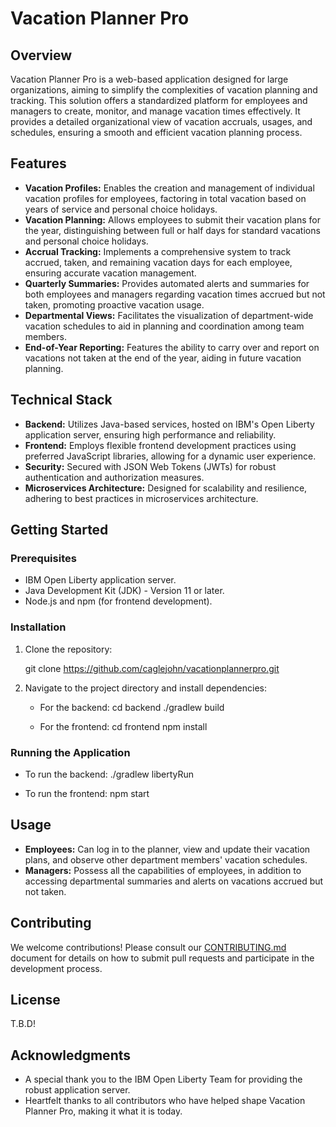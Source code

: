 # Vacation Planner Pro

## Overview

Vacation Planner Pro is a web-based application designed for large organizations, aiming to simplify the complexities of vacation planning and tracking. This solution offers a standardized platform for employees and managers to create, monitor, and manage vacation times effectively. It provides a detailed organizational view of vacation accruals, usages, and schedules, ensuring a smooth and efficient vacation planning process.

## Features

- **Vacation Profiles:** Enables the creation and management of individual vacation profiles for employees, factoring in total vacation based on years of service and personal choice holidays.
- **Vacation Planning:** Allows employees to submit their vacation plans for the year, distinguishing between full or half days for standard vacations and personal choice holidays.
- **Accrual Tracking:** Implements a comprehensive system to track accrued, taken, and remaining vacation days for each employee, ensuring accurate vacation management.
- **Quarterly Summaries:** Provides automated alerts and summaries for both employees and managers regarding vacation times accrued but not taken, promoting proactive vacation usage.
- **Departmental Views:** Facilitates the visualization of department-wide vacation schedules to aid in planning and coordination among team members.
- **End-of-Year Reporting:** Features the ability to carry over and report on vacations not taken at the end of the year, aiding in future vacation planning.

## Technical Stack

- **Backend:** Utilizes Java-based services, hosted on IBM's Open Liberty application server, ensuring high performance and reliability.
- **Frontend:** Employs flexible frontend development practices using preferred JavaScript libraries, allowing for a dynamic user experience.
- **Security:** Secured with JSON Web Tokens (JWTs) for robust authentication and authorization measures.
- **Microservices Architecture:** Designed for scalability and resilience, adhering to best practices in microservices architecture.

## Getting Started

### Prerequisites

- IBM Open Liberty application server.
- Java Development Kit (JDK) - Version 11 or later.
- Node.js and npm (for frontend development).

### Installation

1. Clone the repository:

   git clone https://github.com/caglejohn/vacationplannerpro.git

2. Navigate to the project directory and install dependencies:

   - For the backend:
     cd backend
     ./gradlew build
     
   - For the frontend:
     cd frontend
     npm install

### Running the Application

- To run the backend:
  ./gradlew libertyRun

- To run the frontend:
  npm start

## Usage

- **Employees:** Can log in to the planner, view and update their vacation plans, and observe other department members' vacation schedules.
- **Managers:** Possess all the capabilities of employees, in addition to accessing departmental summaries and alerts on vacations accrued but not taken.

## Contributing

We welcome contributions! Please consult our [CONTRIBUTING.md](CONTRIBUTING.md) document for details on how to submit pull requests and participate in the development process.

## License

T.B.D!
<!-- This project is licensed under the MIT License - see the [LICENSE.md](LICENSE.md) file for details. -->

## Acknowledgments

- A special thank you to the IBM Open Liberty Team for providing the robust application server.
- Heartfelt thanks to all contributors who have helped shape Vacation Planner Pro, making it what it is today.

